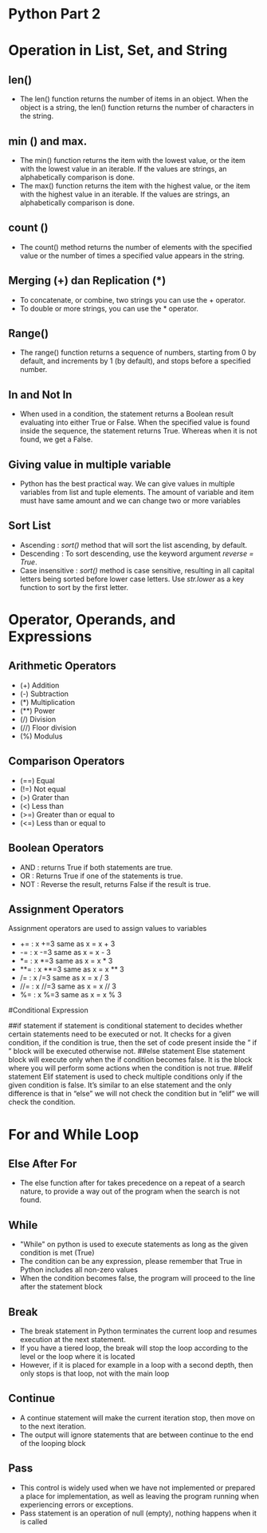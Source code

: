 # Python Part 2
# Operation in List, Set, and String
## len()
- The len() function returns the number of items in an object. When the object is a string, the len() function returns the number of characters in the string.

## min () and max.
- The min() function returns the item with the lowest value, or the item with the lowest value in an iterable. If the values are strings, an alphabetically comparison is done.
- The max() function returns the item with the highest value, or the item with the highest value in an iterable. If the values are strings, an alphabetically comparison is done.

## count ()
- The count() method returns the number of elements with the specified value or the number of times a specified value appears in the string.

## Merging (+) dan Replication (*)
- To concatenate, or combine, two strings you can use the + operator.
- To double or more strings, you can use the * operator.

## Range()
- The range() function returns a sequence of numbers, starting from 0 by default, and increments by 1 (by default), and stops before a specified number.

## In and Not In
- When used in a condition, the statement returns a Boolean result evaluating into either True or False. When the specified value is found inside the sequence, the statement returns True. Whereas when it is not found, we get a False.

## Giving value in multiple variable
- Python has the best practical way. We can give values in multiple variables from list and tuple elements. The amount of variable and item must have same amount and we can change two or more variables

## Sort List
- Ascending : _sort()_ method that will sort the list ascending, by default.
- Descending : To sort descending, use the keyword argument _reverse = True_.
- Case insensitive : _sort()_ method is case sensitive, resulting in all capital letters being sorted before lower case letters. Use _str.lower_ as a key function to sort by the first letter.

# Operator, Operands, and Expressions
## Arithmetic Operators
- (+) Addition
- (-) Subtraction
- (*) Multiplication
- (**) Power
- (/) Division
- (//) Floor division
- (%) Modulus

## Comparison Operators
- (==) Equal
- (!=) Not equal
- (>) Grater than
- (<) Less than
- (>=) Greater than or equal to
- (<=) Less than or equal to

## Boolean Operators
- AND : returns True if both statements are true.
- OR : Returns True if one of the statements is true.
- NOT : Reverse the result, returns False if the result is true.

## Assignment Operators
Assignment operators are used to assign values to variables
- += : x +=3 same as x = x + 3
- -= : x -=3 same as x = x - 3
- *= : x *=3 same as x = x * 3
- **= : x **=3 same as x = x ** 3
- /= : x /=3 same as x = x / 3
- //= : x //=3 same as x = x // 3
- %= : x %=3 same as x = x % 3

#Conditional Expression

##if statement 
if statement is conditional statement to decides whether certain statements need to be executed or not. It checks for a given condition, if the condition is true, then the set of code present inside the ” if ” block will be executed otherwise not.
##else statement
Else statement block will execute only when the if condition becomes false. It is the block where you will perform some actions when the condition is not true.
##elif statement 
Elif statement is used to check multiple conditions only if the given condition is false. It’s similar to an else statement and the only difference is that in “else” we will not check the condition but in “elif” we will check the condition.

# For and While Loop
## Else After For
- The else function after for takes precedence on a repeat of a search nature, to provide a way out of the program when the search is not found.

## While
- "While" on python is used to execute statements as long as the given condition is met (True)
- The condition can be any expression, please remember that True in Python includes all non-zero values
- When the condition becomes false, the program will proceed to the line after the statement block

## Break
- The break statement in Python terminates the current loop and resumes execution at the next statement.
- If you have a tiered loop, the break will stop the loop according to the level or the loop where it is located
- However, if it is placed for example in a loop with a second depth, then only stops is that loop, not with the main loop

## Continue
- A continue statement will make the current iteration stop, then move on to the next iteration.
- The output will ignore statements that are between continue to the end of the looping block

## Pass
- This control is widely used when we have not implemented or prepared a place for implementation, as well as leaving the program running when experiencing errors or exceptions.
- Pass statement is an operation of null (empty), nothing happens when it is called

